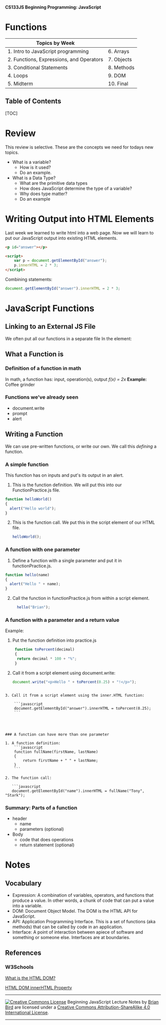 **CS133JS Beginning Programming: JavaScript**

<h1>Functions</h1>



| Topics by Week                           |            |
| ---------------------------------------- | ---------- |
| 1. Intro to JavaScript programming       | 6. Arrays  |
| 2. Functions, Expressions, and Operators | 7. Objects |
| 3. Conditional Statements                | 8. Methods |
| 4. Loops                                 | 9. DOM     |
| 5. Midterm                               | 10. Final  |



<h2>Table of Contents</h2>

[TOC]

# Review

This review is selective. These are the concepts we need for todays new topics.

- What is a variable? 
  - How is it used? 
  - Do an example.
- What is a Data Type? 
  - What are the primitive data types
  - How does JavaScript determine the type of a variable?
  - Why does type matter?
  - Do an example

 # Writing Output into HTML Elements

Last week we learned to write html into a web page. Now we will learn to put our JavaScript output into existing HTML elements.

```html
<p id="answer"></p>

<script>
	var p = document.getElementById("answer");
    p.innerHTML = 2 * 3;
</script>
```

Combining statements:

```javascript
document.getElementById("answer").innerHTML = 2 * 3;
```



# JavaScript Functions

## Linking to an External JS File
 We often put all our functions in a separate file 
 In the <head> element:

<script src="functionPractice.js"></script>

## What a Function is
### Definition of a function in math

In math, a function has: input, operation(s), output
 *f(x) = 2x*
 **Example:** Coffee grinder

### Functions we’ve already seen

- document.write
- prompt
- alert

## Writing  a Function
 We can use pre-written functions, or write our own. We call this *defining* a function.

### A simple function

This function has on inputs and put's its output in an alert. 

1. This is the function definition. We will put this into our FunctionPractice.js file.

```javascript
function helloWorld()
{
  alert("Hello world");
}
```

2. This is the function call. We put this in the script element of our HTML file.

   ```javascript
   helloWorld();
   ```

   

### A function with one parameter

1. Define a function with a single parameter and put it in functionPractice.js.

```javascript
function hello(name)
{
  alert("Hello " + name);
}
```

2. Call the function in functionPractice.js from within a script element.

   ```javascript
     hello("Brian");
   ```

   

### A function with a parameter and a return value

Example:

1. Put the function definition into practice.js

    ```javascript
     function toPercent(decimal)
     {
      return decimal * 100 + "%";
     }
    ```

2. Call it from a script element using document.write:
    
    ```javascript
    document.write("<p>Hello " + toPercent(0.25) + "!</p>");
```
    
3. Call it from a script element using the inner.HTML function:

    ```javascript
    document.getElementById("answer").innerHTML = toPercent(0.25);
    ```




### A function can have more than one parameter

1. A function definition:
    ```javascript
    function fullName(firstName, lastName)
    {
        return firstName + " " + lastName;
    }
    ```

2. The function call:

   ```javascript
   document.getElementById("name").innerHTML = fullName("Tony", "Stark");
   ```

   

### Summary: Parts of a function

- header
  - name
  - parameters (optional)
- Body
  - code that does operations
  - return statement (optional)

# Notes

## Vocabulary

- Expression: A combination of variables, operators, and functions that produce a value. In other words, a chunk of code that can put a value into a variable.
- DOM: Document Object Model. The DOM is the HTML API for JavaScript.
- API: Application Programming Interface. This is a set of functions (aka methods) that can be called by code in an application.
- Interface: A point of interaction between apiece of software and something or someone else. Interfaces are at boundaries.

## References

### W3Schools

[What is the HTML DOM?](https://www.w3schools.com/whatis/whatis_htmldom.asp)

[HTML DOM innerHTML Property](https://www.w3schools.com/jsref/prop_html_innerhtml.asp)



------

[![Creative Commons License](https://i.creativecommons.org/l/by-sa/4.0/88x31.png)](http://creativecommons.org/licenses/by-sa/4.0/) Beginning JavaScript Lecture Notes by [Brian Bird](https://profbird.online) are licensed under a [Creative Commons Attribution-ShareAlike 4.0 International License](http://creativecommons.org/licenses/by-sa/4.0/). 

------------